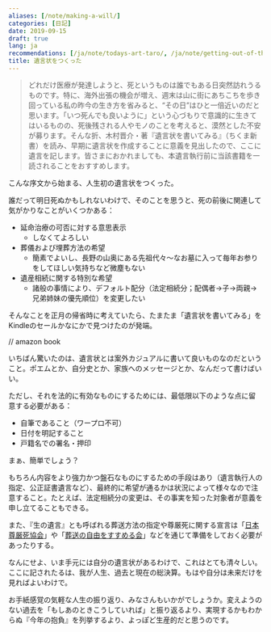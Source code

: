 ```yaml
---
aliases: [/note/making-a-will/]
categories: [日記]
date: 2019-09-15
draft: true
lang: ja
recommendations: [/ja/note/todays-art-taro/, /ja/note/getting-out-of-the-box/, /ja/note/dmm-eikaiwa/]
title: 遺言状をつくった
---
```


> どれだけ医療が発達しようと、死というものは誰でもある日突然訪れうるものです。特に、海外出張の機会が増え、週末は山に街にあちこちを歩き回っている私の昨今の生き方を省みると、“その日”はひと一倍近いのだと思います。「いつ死んでも良いように」という心づもりで意識的に生きてはいるものの、死後残される人やモノのことを考えると、漠然とした不安が募ります。そんな折、木村晋介・著『遺言状を書いてみる』（ちくま新書）を読み、早期に遺言状を作成することに意義を見出したので、ここに遺言を記します。皆さまにおかれましても、本遺言執行前に当該書籍を一読されることをおすすめします。

こんな序文から始まる、人生初の遺言状をつくった。

誰だって明日死ぬかもしれないわけで、そのことを思うと、死の前後に関連して気がかりなことがいくつかある：

- 延命治療の可否に対する意思表示
    - しなくてよろしい
- 葬儀および埋葬方法の希望
    - 簡素でよいし、長野の山奥にある先祖代々〜なお墓に入って毎年お参りをしてほしい気持ちなど微塵もない
- 遺産相続に関する特別な希望
    - 諸般の事情により、デフォルト配分（法定相続分；配偶者→子→両親→兄弟姉妹の優先順位）を変更したい

そんなことを正月の帰省時に考えていたら、たまたま「遺言状を書いてみる」をKindleのセールかなにかで見つけたのが発端。

// amazon book

いちばん驚いたのは、遺言状とは案外カジュアルに書いて良いものなのだということ。ポエムとか、自分史とか、家族へのメッセージとか、なんだって書けばいい。

ただし、それを法的に有効なものにするためには、最低限以下のような点に留意する必要がある：

- 自筆であること（ワープロ不可）
- 日付を明記すること
- 戸籍名での署名・押印

まぁ、簡単でしょう？

もちろん内容をより強力かつ盤石なものにするための手段はあり（遺言執行人の指定、公正証書遺言など）、最終的に希望が通るかは状況によって様々なので注意すること。たとえば、法定相続分の変更は、その事実を知った対象者が意義を申し立てることもできる。

また、『生の遺言』とも呼ばれる葬送方法の指定や尊厳死に関する宣言は「[日本尊厳死協会](https://www.songenshi-kyokai.com)」や「[葬送の自由をすすめる会](https://www.shizensou.net)」などを通じて準備をしておく必要があったりする。

なんにせよ、いま手元には自分の遺言状があるわけで、これはとても清々しい。ここに記されたるは、我が人生、過去と現在の総決算。もはや自分は未来だけを見ればよいわけで。

お手紙感覚の気軽な人生の振り返り、みなさんもいかがでしょうか。変えようのない過去を「もしあのときこうしていれば」と振り返るより、実現するかもわからぬ『今年の抱負』を列挙するより、よっぽど生産的だと思うのです。
